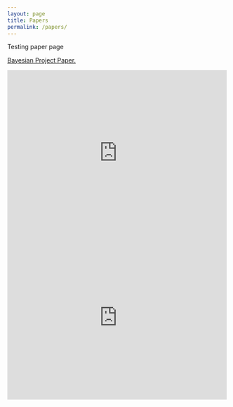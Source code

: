 ```yaml
---
layout: page
title: Papers
permalink: /papers/
---
```


Testing paper page

<a href="{{ site.baseurl }}/images/Bayesian___Project.pdf" target="_blank">Bayesian Project Paper.</a>

<embed src="https://drive.google.com/viewerng/viewer?embedded=true&url=http://klepikhina.github.io/images/Bayesian___Project.pdf" width="500" height="375">
<embed src="https://drive.google.com/viewerng/viewer?embedded=true&url=http://klepikhina.github.io/images/Infinite_Products_and_Mittag_Leffler_Expansion.pdf.pdf" width="500" height="375">
